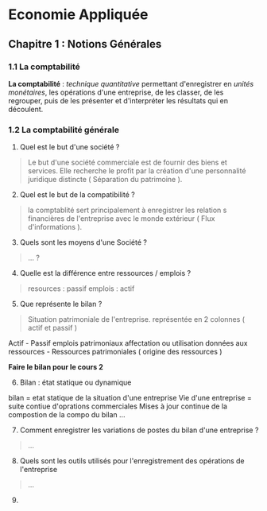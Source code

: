 # Economie Appliquée
## Chapitre 1 : Notions Générales
### 1.1 La comptabilité 

**La comptabilité** : *technique quantitative* permettant d'enregistrer en *unités monétaires*, les opérations d'une entreprise, de les classer, de les regrouper, puis de les présenter et d'interpréter les résultats qui en découlent.

### 1.2 La comptabilité générale


 
1. Quel est le but d'une société ?

> Le but d'une société commerciale est de fournir des biens et services. Elle recherche le profit par la création d'une personnalité juridique distincte ( Séparation du patrimoine ).

2. Quel est le but de la compatibilité ?

> la comptablité sert principalement à enregistrer les relation s financières de l'entreprise avec le monde extérieur ( Flux d'informations ). 
 
3. Quels sont les moyens d'une Société ?

> ... ? 

4. Quelle est la différence entre ressources / emplois ?

> resources : passif 
> emplois : actif

5. Que représente le bilan ? 

> Situation patrimoniale de l'entreprise. représentée en 2 colonnes ( actif et passif )

Actif - Passif 
emplois patrimoniaux affectation ou utilisation données aux ressources - Ressources patrimoniales ( origine des ressources ) 

**Faire le bilan pour le cours 2**

6. Bilan : état statique ou dynamique

bilan = etat statique de la situation d'une entreprise 
Vie d'une entreprise = suite contiue d'oprations commerciales 
Mises à jour continue de la compostion de la compo du bilan ...

7. Comment enregistrer les variations de postes du bilan d'une entreprise ? 

> ... 

8. Quels sont les outils utilisés pour l'enregistrement des opérations de l'entreprise 

> ...

9. 